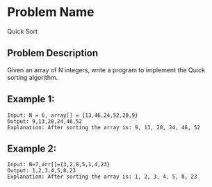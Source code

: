 # Problem Name 
Quick Sort

## Problem Description

Given an array of N integers, write a program to implement the Quick sorting algorithm.

## Example 1:
```
Input: N = 6, array[] = {13,46,24,52,20,9}
Output: 9,13,20,24,46,52
Explanation: After sorting the array is: 9, 13, 20, 24, 46, 52
```

## Example 2:
```
Input: N=7,arr[]={3,2,8,5,1,4,23}
Output: 1,2,3,4,5,8,23
Explanation: After sorting the array is: 1, 2, 3, 4, 5, 8, 23
```